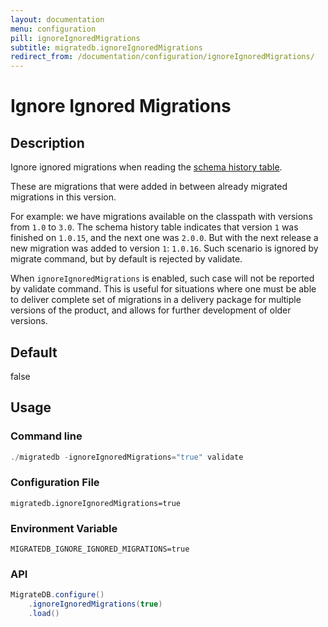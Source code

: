 ```yaml
---
layout: documentation
menu: configuration
pill: ignoreIgnoredMigrations
subtitle: migratedb.ignoreIgnoredMigrations
redirect_from: /documentation/configuration/ignoreIgnoredMigrations/
---
```


# Ignore Ignored Migrations

## Description

Ignore ignored migrations when reading
the [schema history table](/migratedb/documentation/concepts/migrations#schema-history-table).

These are migrations that were added in between already migrated migrations in this version.

For example: we have migrations available on the classpath with versions from `1.0` to `3.0`. The schema history table
indicates that version `1` was finished on `1.0.15`, and the next one was `2.0.0`. But with the next release a new
migration was added to version `1`: `1.0.16`. Such scenario is ignored by migrate command, but by default is rejected by
validate.

When `ignoreIgnoredMigrations` is enabled, such case will not be reported by validate command. This is useful for
situations where one must be able to deliver complete set of migrations in a delivery package for multiple versions of
the product, and allows for further development of older versions.

## Default

false

## Usage

### Command line

```powershell
./migratedb -ignoreIgnoredMigrations="true" validate
```

### Configuration File

```properties
migratedb.ignoreIgnoredMigrations=true
```

### Environment Variable

```properties
MIGRATEDB_IGNORE_IGNORED_MIGRATIONS=true
```

### API

```java
MigrateDB.configure()
    .ignoreIgnoredMigrations(true)
    .load()
```
